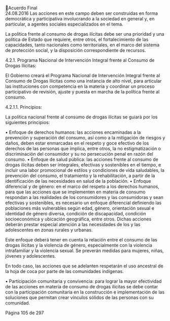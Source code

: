 Acuerdo Final  
24.08.2016 
Las acciones en este campo deben ser construidas en forma democrática y participativa involucrando a la 
sociedad en general y, en particular, a agentes sociales especializados en el tema.  
 
La  política  frente  al  consumo  de  drogas  ilícitas  debe  ser  una  prioridad  y  una  política  de  Estado  que 
requiere,  entre  otros,  el  fortalecimiento  de  las  capacidades,  tanto  nacionales  como  territoriales,  en  el 
marco del sistema de protección social, y la disposición correspondiente de recursos.  
 
4.2.1. Programa Nacional de Intervención Integral frente al Consumo de Drogas Ilícitas: 
 
El Gobierno creará el Programa Nacional de Intervención Integral frente al Consumo de Drogas Ilícitas 
como una instancia de alto nivel, para articular las instituciones con competencia en la materia y coordinar 
un proceso participativo de revisión, ajuste y puesta en marcha de la política frente al consumo.  
  
 
 
4.2.1.1. Principios:  
 
La política nacional frente al consumo de drogas ilícitas se guiará por los siguientes principios:  
 
• Enfoque de derechos humanos: las acciones encaminadas a la prevención y superación del 
consumo, así como a la mitigación de riesgos y daños, deben estar enmarcadas en el respeto 
y goce efectivo de los derechos de las personas que implica, entre otros, la no estigmatización 
o discriminación del consumidor y su no persecución penal en razón del consumo. 
• Enfoque  de  salud  pública:  las  acciones  frente  al  consumo  de  drogas  ilícitas  deben  ser 
integrales, efectivas y sostenibles en el tiempo, e incluir una labor promocional de estilos y 
condiciones de vida saludables, la prevención del consumo, el tratamiento y la rehabilitación, 
a partir de la identificación de las necesidades en salud de la población. 
• Enfoque diferencial y de género: en el marco del respeto a los derechos humanos, para que 
las acciones que se implementen en materia de consumo respondan a las realidades de los 
consumidores  y  las  consumidoras  y  sean  efectivas  y  sostenibles,  es  necesario  un  enfoque 
diferencial  definiendo  las  poblaciones  más  vulnerables  según  edad,  género,  orientación 
sexual e identidad de género diversa, condición de discapacidad, condición socioeconómica y 
ubicación  geográfica,  entre  otros.  Dichas  acciones  deberán  prestar  especial  atención  a  las 
necesidades de los y las adolescentes en zonas rurales y urbanas.  
 
Este enfoque deberá tener en cuenta la relación entre el consumo de las drogas ilícitas y la 
violencia  de  género,  especialmente  con  la  violencia  intrafamiliar  y  la  violencia  sexual.  Se 
preverán medidas para mujeres, niñas, jóvenes y adolescentes. 
 
En todo caso, las acciones que se adelanten respetarán el uso ancestral de la hoja de coca por 
parte de las comunidades indígenas.  
 
• Participación comunitaria y convivencia: para lograr la mayor efectividad de las acciones en 
materia de consumo de drogas ilícitas se debe contar con la participación comunitaria en la 
construcción e implementación de las soluciones que permitan crear vínculos sólidos de las 
personas con su comunidad.  
 
Página 105 de 297 
 

